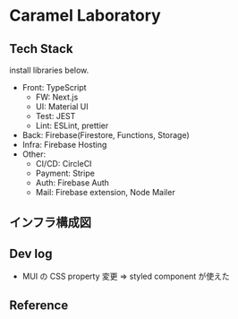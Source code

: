 # Caramel Laboratory

## Tech Stack

install libraries below.

- Front: TypeScript
  - FW: Next.js
  - UI: Material UI
  - Test: JEST
  - Lint: ESLint, prettier
- Back: Firebase(Firestore, Functions, Storage)
- Infra: Firebase Hosting
- Other:
  - CI/CD: CircleCI
  - Payment: Stripe
  - Auth: Firebase Auth
  - Mail: Firebase extension, Node Mailer

## インフラ構成図


## Dev log

- MUI の CSS property 変更 => styled component が使えた

## Reference
